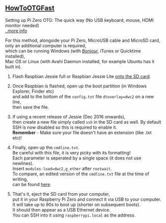 ## [HowToOTGFast](https://gist.github.com/gbaman/975e2db164b3ca2b51ae11e45e8fd40a)  
  Setting up Pi Zero OTG: The quick way (No USB keyboard, mouse, HDMI monitor needed)  
  [..more info](http://blog.gbaman.info/?p=791 "Raspberry Pi Zero – PROGRAMMING OVER USB! Blog Post")  
    
 For this method, alongside your Pi Zero, 
    MicroUSB cable and MicroSD card,  
    only an additional computer is required,  
    which can be running Windows (with [Bonjour](https://support.apple.com/kb/DL999), iTunes or Quicktime installed),  
    Mac OS or Linux (with Avahi Daemon installed, for example Ubuntu has it built in).    

 1. Flash Raspbian Jessie full or Raspbian Jessie Lite [onto the SD card](https://www.raspberrypi.org/documentation/installation/installing-images/README.md).    
   
2. Once Raspbian is flashed, open up the boot partition (in Windows Explorer, Finder etc)   
    and add to the bottom of the ```config.txt``` file ```dtoverlay=dwc2``` on a new line,  
    then save the file.    
   
3. If using a recent release of Jessie (Dec 2016 onwards),  
    then create a new file simply called ```ssh``` in the SD card as well. 
    By default SSH is now disabled so this is required to enable it.  
    **Remember** - Make sure your file doesn't have an extension (like .txt etc)!    
   
4. Finally, open up the ```cmdline.txt```.  
    Be careful with this file, it is very picky with its formatting!  
    Each parameter is seperated by a single space (it does not use newlines).  
    Insert ```modules-load=dwc2,g_ether``` after ```rootwait```.  
    To compare, an edited version of the ```cmdline.txt``` file at the time of writing,  
    can be found [here](http://pastebin.com/WygSaptQ).    
   
5. That's it, eject the SD card from your computer,  
   put it in your Raspberry Pi Zero and connect it via USB to your computer.  
   It will take up to 90s to boot up (shorter on subsequent boots).  
   It should then appear as a USB Ethernet device.  
   You can SSH into it using ```raspberrypi.local``` as the address. 
